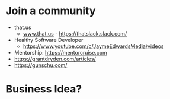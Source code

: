 # Join a community
- that.us 
    - www.that.us - https://thatslack.slack.com/
- Healthy Software Developer
    - https://www.youtube.com/c/JaymeEdwardsMedia/videos
- Mentorship: https://mentorcruise.com
- https://grantdryden.com/articles/
- https://gunschu.com/

# Business Idea?